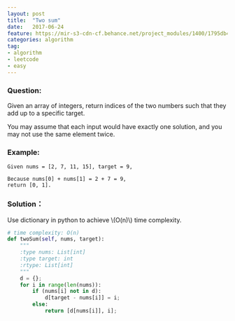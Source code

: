 ```yaml
---
layout: post
title:  "Two sum"
date:   2017-06-24
feature: https://mir-s3-cdn-cf.behance.net/project_modules/1400/1795db49535589.58b8597800dc9.jpg
categories: algorithm
tag:
- algorithm
- leetcode
- easy
---
```

### Question: 
Given an array of integers, return indices of the two numbers such that they add up to a specific target.

You may assume that each input would have exactly one solution, and you may not use the same element twice.

### Example:
```
Given nums = [2, 7, 11, 15], target = 9,

Because nums[0] + nums[1] = 2 + 7 = 9,
return [0, 1].
```

### Solution：
Use dictionary in python to achieve \\(O\(n\)\\) time complexity.

```python
# time complexity: O(n)
def twoSum(self, nums, target):
    """
    :type nums: List[int]
    :type target: int
    :rtype: List[int]
    """
    d = {};
    for i in range(len(nums)):
        if (nums[i] not in d):
            d[target - nums[i]] = i;
        else:
            return [d[nums[i]], i];
```
